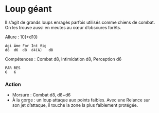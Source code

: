 # Loup géant
Il s’agit de grands loups enragés parfois utilisés comme chiens de combat. On les trouve aussi en meutes au cœur d’obscures forêts.

Allure : 10(+d10)
```
Agi	Âme	For	Int	Vig
d8	d6	d8	d4(A)	d8
```
Compétences : Combat d8, Intimidation d8, Perception d6
```
PAR	RES
6	6
```
### Action
- Morsure : Combat d8, d8+d6
- À la gorge : un loup attaque aux points faibles. Avec une Relance sur son jet d’attaque, il touche la zone la plus faiblement protégée.

